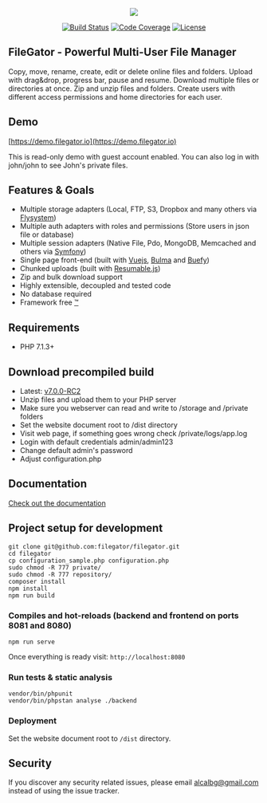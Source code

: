 <p align="center">
<img src="https://raw.githubusercontent.com/filegator/filegator/master/dist/img/logo.gif">
</p>

<p align="center">
<a href="https://travis-ci.org/filegator/filegator"><img src="https://travis-ci.org/filegator/filegator.svg?branch=master" alt="Build Status"></a>
<a href="https://codecov.io/gh/filegator/filegator"><img src="https://codecov.io/gh/filegator/filegator/branch/master/graph/badge.svg" alt="Code Coverage"></a>
<a href="https://opensource.org/licenses/MIT"><img src="https://img.shields.io/badge/License-MIT-green.svg" alt="License"></a>
  </p>


## FileGator - Powerful Multi-User File Manager
Copy, move, rename, create, edit or delete online files and folders.
Upload with drag&drop, progress bar, pause and resume.
Download multiple files or directories at once.
Zip and unzip files and folders.
Create users with different access permissions and home directories for each user.


## Demo
[https://demo.filegator.io](https://demo.filegator.io)

This is read-only demo with guest account enabled.
You can also log in with john/john to see John's private files.


## Features & Goals
- Multiple storage adapters (Local, FTP, S3, Dropbox and many others via [Flysystem](https://github.com/thephpleague/flysystem))
- Multiple auth adapters with roles and permissions (Store users in json file or database)
- Multiple session adapters (Native File, Pdo, MongoDB, Memcached and others via [Symfony](https://github.com/symfony/symfony/tree/master/src/Symfony/Component/HttpFoundation/Session/Storage/Handler))
- Single page front-end (built with [Vuejs](https://github.com/vuejs/vue), [Bulma](https://github.com/jgthms/bulma) and [Buefy](https://github.com/buefy/buefy))
- Chunked uploads (built with [Resumable.js](https://github.com/23/resumable.js))
- Zip and bulk download support
- Highly extensible, decoupled and tested code
- No database required
- Framework free [™](https://www.youtube.com/watch?v=L5jI9I03q8E)


## Requirements
- PHP 7.1.3+


## Download precompiled build
- Latest: [v7.0.0-RC2](https://github.com/filegator/static/raw/master/builds/filegator_v7.0.0-RC2.zip)
- Unzip files and upload them to your PHP server
- Make sure you webserver can read and write to /storage and /private folders
- Set the website document root to /dist directory
- Visit web page, if something goes wrong check /private/logs/app.log
- Login with default credentials admin/admin123
- Change default admin's password
- Adjust configuration.php

## Documentation
[Check out the documentation](https://docs.filegator.io/)

## Project setup for development
```
git clone git@github.com:filegator/filegator.git
cd filegator
cp configuration_sample.php configuration.php
sudo chmod -R 777 private/
sudo chmod -R 777 repository/
composer install
npm install
npm run build
```

### Compiles and hot-reloads (backend and frontend on ports 8081 and 8080)
```
npm run serve
```
Once everything is ready visit: ```http://localhost:8080```


### Run tests & static analysis
```
vendor/bin/phpunit
vendor/bin/phpstan analyse ./backend
```

### Deployment
Set the website document root to ```/dist``` directory.

## Security
If you discover any security related issues, please email alcalbg@gmail.com instead of using the issue tracker.

